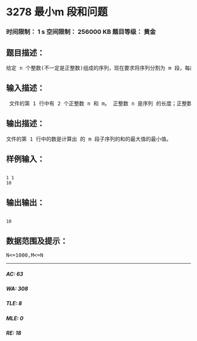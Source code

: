 # 3278 最小m 段和问题   
### 时间限制： 1 s     空间限制： 256000 KB     题目等级： 黄金  
## 题目描述：  

<pre>
给定 n 个整数(不一定是正整数)组成的序列，现在要求将序列分割为 m 段，每段子序列中的数在原序列 中连续排列。如何分割才能使这 m 段子序列的和的最大值达到最小？
</pre>
  
  
## 输入描述：  

<pre>
 文件的第 1 行中有 2 个正整数 n 和 m。 正整数 n 是序列 的长度；正整数 m 是分割的断数。 接下来的一行中有 n 个整数。
</pre>
  
  
## 输出描述：  

<pre>
文件的第 1 行中的数是计算出 的 m 段子序列的和的最大值的最小值。
</pre>
  
  
## 样例输入：  

<pre><code>
1 1
10
</code></pre>
  
  
## 输出输出：  

<pre><code>
10
</code></pre>
  
  
## 数据范围及提示：  

<pre>
N<=1000,M<=N
</pre>
  
  
***  

##### AC: 63  
##### WA: 308  
##### TLE: 8  
##### MLE: 0  
##### RE: 18  
